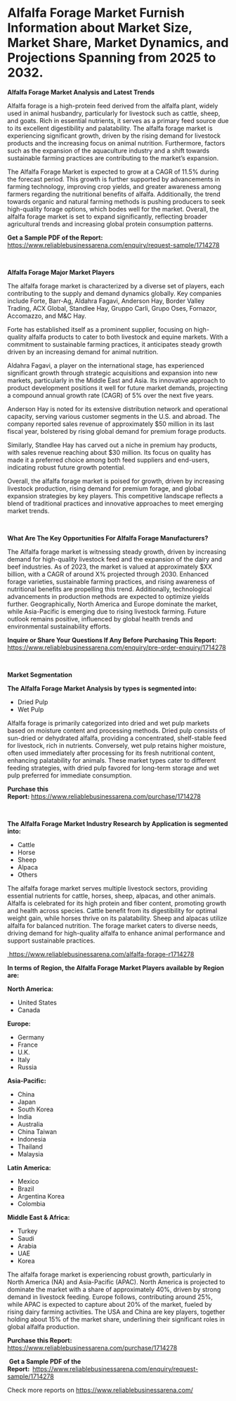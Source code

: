 <p><h1>Alfalfa Forage Market Furnish Information about Market Size, Market Share, Market Dynamics, and Projections Spanning from 2025 to 2032.</h1></p><p><strong>Alfalfa Forage Market Analysis and Latest Trends</strong></p>
<p><p>Alfalfa forage is a high-protein feed derived from the alfalfa plant, widely used in animal husbandry, particularly for livestock such as cattle, sheep, and goats. Rich in essential nutrients, it serves as a primary feed source due to its excellent digestibility and palatability. The alfalfa forage market is experiencing significant growth, driven by the rising demand for livestock products and the increasing focus on animal nutrition. Furthermore, factors such as the expansion of the aquaculture industry and a shift towards sustainable farming practices are contributing to the market’s expansion.</p><p>The Alfalfa Forage Market is expected to grow at a CAGR of 11.5% during the forecast period. This growth is further supported by advancements in farming technology, improving crop yields, and greater awareness among farmers regarding the nutritional benefits of alfalfa. Additionally, the trend towards organic and natural farming methods is pushing producers to seek high-quality forage options, which bodes well for the market. Overall, the alfalfa forage market is set to expand significantly, reflecting broader agricultural trends and increasing global protein consumption patterns.</p></p>
<p><strong>Get a Sample PDF of the Report:&nbsp;</strong> <a href="https://www.reliablebusinessarena.com/enquiry/request-sample/1714278?utm_campaign=1143&utm_medium=2&utm_source=Github&utm_content=ia&utm_term=11012025&utm_id=alfalfa-forage">https://www.reliablebusinessarena.com/enquiry/request-sample/1714278</a></p>
<p>&nbsp;</p>
<p><strong>Alfalfa Forage Major Market Players</strong></p>
<p><p>The alfalfa forage market is characterized by a diverse set of players, each contributing to the supply and demand dynamics globally. Key companies include Forte, Barr-Ag, Aldahra Fagavi, Anderson Hay, Border Valley Trading, ACX Global, Standlee Hay, Gruppo Carli, Grupo Oses, Fornazor, Accomazzo, and M&C Hay.</p><p>Forte has established itself as a prominent supplier, focusing on high-quality alfalfa products to cater to both livestock and equine markets. With a commitment to sustainable farming practices, it anticipates steady growth driven by an increasing demand for animal nutrition.</p><p>Aldahra Fagavi, a player on the international stage, has experienced significant growth through strategic acquisitions and expansion into new markets, particularly in the Middle East and Asia. Its innovative approach to product development positions it well for future market demands, projecting a compound annual growth rate (CAGR) of 5% over the next five years.</p><p>Anderson Hay is noted for its extensive distribution network and operational capacity, serving various customer segments in the U.S. and abroad. The company reported sales revenue of approximately $50 million in its last fiscal year, bolstered by rising global demand for premium forage products.</p><p>Similarly, Standlee Hay has carved out a niche in premium hay products, with sales revenue reaching about $30 million. Its focus on quality has made it a preferred choice among both feed suppliers and end-users, indicating robust future growth potential.</p><p>Overall, the alfalfa forage market is poised for growth, driven by increasing livestock production, rising demand for premium forage, and global expansion strategies by key players. This competitive landscape reflects a blend of traditional practices and innovative approaches to meet emerging market trends.</p></p>
<p>&nbsp;</p>
<p><strong>What Are The Key Opportunities For Alfalfa Forage Manufacturers?</strong></p>
<p><p>The Alfalfa forage market is witnessing steady growth, driven by increasing demand for high-quality livestock feed and the expansion of the dairy and beef industries. As of 2023, the market is valued at approximately $XX billion, with a CAGR of around X% projected through 2030. Enhanced forage varieties, sustainable farming practices, and rising awareness of nutritional benefits are propelling this trend. Additionally, technological advancements in production methods are expected to optimize yields further. Geographically, North America and Europe dominate the market, while Asia-Pacific is emerging due to rising livestock farming. Future outlook remains positive, influenced by global health trends and environmental sustainability efforts.</p></p>
<p><strong>Inquire or Share Your Questions If Any Before Purchasing This Report:</strong> <a href="https://www.reliablebusinessarena.com/enquiry/pre-order-enquiry/1714278?utm_campaign=1143&utm_medium=2&utm_source=Github&utm_content=ia&utm_term=11012025&utm_id=alfalfa-forage">https://www.reliablebusinessarena.com/enquiry/pre-order-enquiry/1714278</a></p>
<p>&nbsp;</p>
<p><strong>Market Segmentation</strong></p>
<p><strong>The Alfalfa Forage Market Analysis by types is segmented into:</strong></p>
<p><ul><li>Dried Pulp</li><li>Wet Pulp</li></ul></p>
<p><p>Alfalfa forage is primarily categorized into dried and wet pulp markets based on moisture content and processing methods. Dried pulp consists of sun-dried or dehydrated alfalfa, providing a concentrated, shelf-stable feed for livestock, rich in nutrients. Conversely, wet pulp retains higher moisture, often used immediately after processing for its fresh nutritional content, enhancing palatability for animals. These market types cater to different feeding strategies, with dried pulp favored for long-term storage and wet pulp preferred for immediate consumption.</p></p>
<p><strong>Purchase this Report:&nbsp;</strong><a href="https://www.reliablebusinessarena.com/purchase/1714278?utm_campaign=1143&utm_medium=2&utm_source=Github&utm_content=ia&utm_term=11012025&utm_id=alfalfa-forage">https://www.reliablebusinessarena.com/purchase/1714278</a></p>
<p>&nbsp;</p>
<p><strong>The Alfalfa Forage Market Industry Research by Application is segmented into:</strong></p>
<p><ul><li>Cattle</li><li>Horse</li><li>Sheep</li><li>Alpaca</li><li>Others</li></ul></p>
<p><p>The alfalfa forage market serves multiple livestock sectors, providing essential nutrients for cattle, horses, sheep, alpacas, and other animals. Alfalfa is celebrated for its high protein and fiber content, promoting growth and health across species. Cattle benefit from its digestibility for optimal weight gain, while horses thrive on its palatability. Sheep and alpacas utilize alfalfa for balanced nutrition. The forage market caters to diverse needs, driving demand for high-quality alfalfa to enhance animal performance and support sustainable practices.</p></p>
<p><a href="https://www.reliablebusinessarena.com/alfalfa-forage-r1714278?utm_campaign=1143&utm_medium=2&utm_source=Github&utm_content=ia&utm_term=11012025&utm_id=alfalfa-forage">&nbsp;https://www.reliablebusinessarena.com/alfalfa-forage-r1714278</a></p>
<p><strong>In terms of Region, the Alfalfa Forage Market Players available by Region are:</strong></p>
<p>
    <p> <strong> North America: </strong>
        <ul>
            <li>United States</li>
            <li>Canada</li>
        </ul>
        </p> 
    <p> <strong> Europe: </strong>
        <ul>
            <li>Germany</li>
            <li>France</li>
            <li>U.K.</li>
            <li>Italy</li>
            <li>Russia</li>
        </ul>
        </p> 
    <p> <strong> Asia-Pacific: </strong>
        <ul>
            <li>China</li>
            <li>Japan</li>
            <li>South Korea</li>
            <li>India</li>
            <li>Australia</li>
            <li>China Taiwan</li>
            <li>Indonesia</li>
            <li>Thailand</li>
            <li>Malaysia</li>
        </ul>
        </p> 
    <p> <strong> Latin America: </strong>
        <ul>
            <li>Mexico</li>
            <li>Brazil</li>
            <li>Argentina Korea</li>
            <li>Colombia</li>
        </ul>
        </p> 
    <p> <strong> Middle East & Africa: </strong>
        <ul>
            <li>Turkey</li>
            <li>Saudi</li>
            <li>Arabia</li>
            <li>UAE</li>
            <li>Korea</li>
        </ul>
    </p>
    </p>
<p><p>The alfalfa forage market is experiencing robust growth, particularly in North America (NA) and Asia-Pacific (APAC). North America is projected to dominate the market with a share of approximately 40%, driven by strong demand in livestock feeding. Europe follows, contributing around 25%, while APAC is expected to capture about 20% of the market, fueled by rising dairy farming activities. The USA and China are key players, together holding about 15% of the market share, underlining their significant roles in global alfalfa production.</p></p>
<p><strong>Purchase this Report: </strong><a href="https://www.reliablebusinessarena.com/purchase/1714278?utm_campaign=1143&utm_medium=2&utm_source=Github&utm_content=ia&utm_term=11012025&utm_id=alfalfa-forage">https://www.reliablebusinessarena.com/purchase/1714278</a></p>
<p>&nbsp;<strong>Get a Sample PDF of the Report:&nbsp;&nbsp;</strong><a href="https://www.reliablebusinessarena.com/enquiry/request-sample/1714278?utm_campaign=1143&utm_medium=2&utm_source=Github&utm_content=ia&utm_term=11012025&utm_id=alfalfa-forage">https://www.reliablebusinessarena.com/enquiry/request-sample/1714278</a></p>
<p><strong></strong></p>
<p>Check more reports on <a href="https://www.reliablebusinessarena.com/?utm_campaign=1143&utm_medium=2&utm_source=Github&utm_content=ia&utm_term=11012025&utm_id=alfalfa-forage">https://www.reliablebusinessarena.com/</a></p>